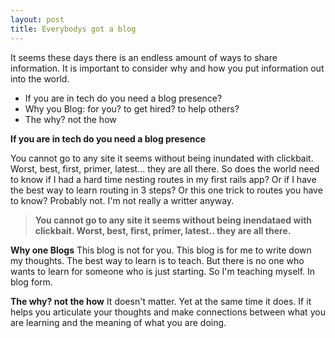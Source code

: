 ```yaml
---
layout: post
title: Everybodys got a blog
---
```

It seems these days there is an endless amount of ways to share information. It is important to consider why and how you put information out into the world.

* If you are in tech do you need a blog presence?
* Why you Blog: for you? to get hired? to help others?
* The why? not the how

**If you are in tech do you need a blog presence**

You cannot go to any site it seems without being inundated with clickbait. Worst, best, first, primer, latest... they are all there. So does the world need to know if I had a hard time nesting routes in my first rails app? Or if I have the best way to learn routing in 3 steps? Or this one trick to routes you have to know? Probably not. I'm not really a writter anyway.

> **You cannot go to any site it seems without being inendataed with clickbait. Worst, best, first, primer, latest.. they are all there.**

**Why one Blogs**
This blog is not for you. This blog is for me to write down my thoughts. The best way to learn is to teach. But there is no one who wants to learn for someone who is just starting. So I'm teaching myself. In blog form. 

**The why? not the how**
It doesn't matter. Yet at the same time it does. If it helps you articulate your thoughts and make connections between what you are learning and the meaning of what you are doing.